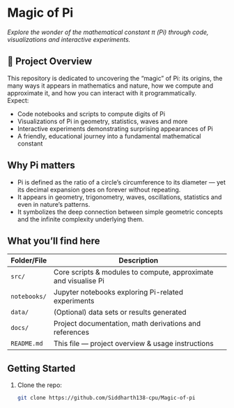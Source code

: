 # Magic of Pi  
*Explore the wonder of the mathematical constant π (Pi) through code, visualizations and interactive experiments.*

## 🚀 Project Overview  
This repository is dedicated to uncovering the “magic” of Pi: its origins, the many ways it appears in mathematics and nature, how we compute and approximate it, and how you can interact with it programmatically.  
Expect:  
- Code notebooks and scripts to compute digits of Pi  
- Visualizations of Pi in geometry, statistics, waves and more  
- Interactive experiments demonstrating surprising appearances of Pi  
- A friendly, educational journey into a fundamental mathematical constant

## Why Pi matters  
- Pi is defined as the ratio of a circle’s circumference to its diameter — yet its decimal expansion goes on forever without repeating.  
- It appears in geometry, trigonometry, waves, oscillations, statistics and even in nature’s patterns.  
- It symbolizes the deep connection between simple geometric concepts and the infinite complexity underlying them.

## What you’ll find here  
| Folder/File        | Description                                                  |
|--------------------|--------------------------------------------------------------|
| `src/`             | Core scripts & modules to compute, approximate and visualise Pi |
| `notebooks/`       | Jupyter notebooks exploring Pi-related experiments            |
| `data/`            | (Optional) data sets or results generated                      |
| `docs/`            | Project documentation, math derivations and references         |
| `README.md`        | This file — project overview & usage instructions              |

## Getting Started  
1. Clone the repo:  
   ```bash
   git clone https://github.com/Siddharth138-cpu/Magic-of-pi

